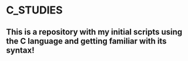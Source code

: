 # C_STUDIES

##  This is a repository with my initial scripts using the C language and getting familiar with its syntax!
